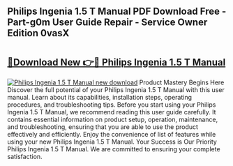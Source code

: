 ## Philips Ingenia 1.5 T Manual PDF Download Free - Part-g0m User Guide Repair - Service Owner Edition 0vasX

# <h2><a href="http://bc98864.oget.top/?id=Philips+Ingenia+1.5+T+Manual">🔗Download New 👉🔴 Philips Ingenia 1.5 T Manual</a></h2>

[![Philips Ingenia 1.5 T Manual new download](https://i.imgur.com/5g1atiW.png)](http://bc98864.oget.top/?id=Philips+Ingenia+1.5+T+Manual)
Product Mastery Begins Here Discover the full potential of your Philips Ingenia 1.5 T Manual with this user manual. Learn about its capabilities, installation steps, operating procedures, and troubleshooting tips. Before you start using your Philips Ingenia 1.5 T Manual, we recommend reading this user guide carefully. It contains essential information on product setup, operation, maintenance, and troubleshooting, ensuring that you are able to use the product effectively and efficiently. Enjoy the convenience of list of features while using your new Philips Ingenia 1.5 T Manual. Your Success is Our Priority Philips Ingenia 1.5 T Manual. We are committed to ensuring your complete satisfaction.
